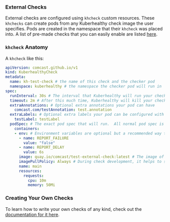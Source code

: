 ### External Checks

External checks are configured using `khcheck` custom resources.  These `khchecks` can create pods from any Kuberhealthy check image the user specifies.  Pods are created in the namespace that their `khcheck` was placed into.  A list of pre-made checks that you can easily enable are listed [here](../docs/EXTERNAL_CHECKS_REGISTRY.md).  

### `khcheck` Anatomy

A `khcheck` like this:

```yaml
apiVersion: comcast.github.io/v1
kind: KuberhealthyCheck
metadata:
  name: kh-test-check # the name of this check and the checker pod
  namespace: kuberhealthy # the namespace the checker pod will run in
spec:
  runInterval: 30s # The interval that Kuberhealthy will run your check on 
  timeout: 2m # After this much time, Kuberhealthy will kill your check and consider it "failed"
  extraAnnotations: # Optional extra annotations your pod can have
    comcast.com/testAnnotation: test.annotation
  extraLabels: # Optional extra labels your pod can be configured with
    testLabel: testLabel
  podSpec: # The exact pod spec that will run.  All normal pod spec is valid here.
    containers:
    - env: # Environment variables are optional but a recommended way to configure check behavior
      - name: REPORT_FAILURE
        value: "false"
      - name: REPORT_DELAY
        value: 6s
      image: quay.io/comcast/test-external-check:latest # The image of the check you want to run.
      imagePullPolicy: Always # During check development, it helps to set this to 'Always' to prevent on-node image caching.
      name: main
      resources:
        requests:
          cpu: 10m
          memory: 50Mi
```


### Creating Your Own Checks

To learn how to write your own checks of any kind, check out the [documentation for it here](../docs/EXTERNAL_CHECK_CREATION.md).

